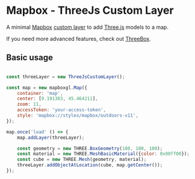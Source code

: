 # Mapbox - ThreeJs Custom Layer

A minimal [Mapbox](https://github.com/mapbox/mapbox-gl-js) [custom layer](https://docs.mapbox.com/mapbox-gl-js/api/properties/#customlayerinterface) to add [Three.js](https://threejs.org/) models to a map.

If you need more advanced features, check out [ThreeBox](https://github.com/jscastro76/threebox).

## Basic usage
```js

const threeLayer = new ThreeJsCustomLayer(); 

const map = new mapboxgl.Map({
    container: 'map',
    center: [9.191383, 45.464211],
    zoom: 11,
    accessToken: 'your-access-token',
    style: 'mapbox://styles/mapbox/outdoors-v11',
});

map.once('load' () => {
    map.addLayer(threeLayer);

    const geometry = new THREE.BoxGeometry(100, 100, 100);
    const material = new THREE.MeshBasicMaterial({color: 0x00ff00});
    const cube = new THREE.Mesh(geometry, material);
    threeLayer.addObjectAtLocation(cube, map.getCenter());
});


```